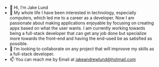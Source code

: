 - 👋 Hi, I’m Jake Lund
- 👀  My whole life I have been interested in technology, especially computers, which led me to a career as a developer. Now I am passionate about making applications 
enjoyable by focusing on creating apps based on what the user wants. I am currently working towards being a full-stack developer that can get any job done but specialize more towards the front-end and having the end-used be as satisfied as possible.
- 💞️ I’m looking to collaborate on any project that will improove my skills as a full-stack developer. 
- 📫 You can reach me by Email at <jakeandrewlund@hotmail.com>

<!---
imjakr6/imjakr6 is a ✨ special ✨ repository because its `README.md` (this file) appears on your GitHub profile.
You can click the Preview link to take a look at your changes.
--->
